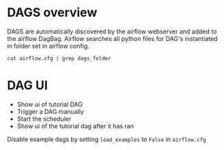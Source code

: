 # DAGS overview
DAGS are automatically discovered by the airflow webserver and added to the airflow DagBag. Airflow searches all python files for DAG's instantiated in folder set in airflow config.

```
cat airflow.cfg | grep dags_folder
```

# DAG UI
* Show ui of tutorial DAG
* Trigger a DAG manually
* Start the scheduler
* Show ui of the tutorial dag after it has ran

Disable example dags by setting `load_examples` to `False` in `airflow.cfg`
